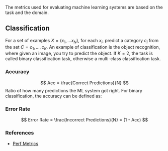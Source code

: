The metrics used for evaluating machine learning systems are based on the task and the domain. 

## Classification
For a set of examples $X = (x_1,...x_N)$, for each $x_i$, predict a category $c_i$ from the set $C=c_1,...,c_K$. An example of classification is the object recognition, where given an image, you try to predict the object. If $K=2$, the task is called binary classification task, otherwise a multi-class classification task.

### Accuracy
$$
Acc = \frac{Correct Predictions}{N} 
$$ 
Ratio of how many predictions the ML system got right.
For binary classification, the accuracy can be defined as:
$$
$$

### Error Rate
$$ 
Error Rate = \frac{Incorrect Predictions}{N} = (1 - Acc)
$$


### References
- [Perf Metrics]([https://neptune.ai/blog/performance-metrics-in-machine-learning-complete-guide])


